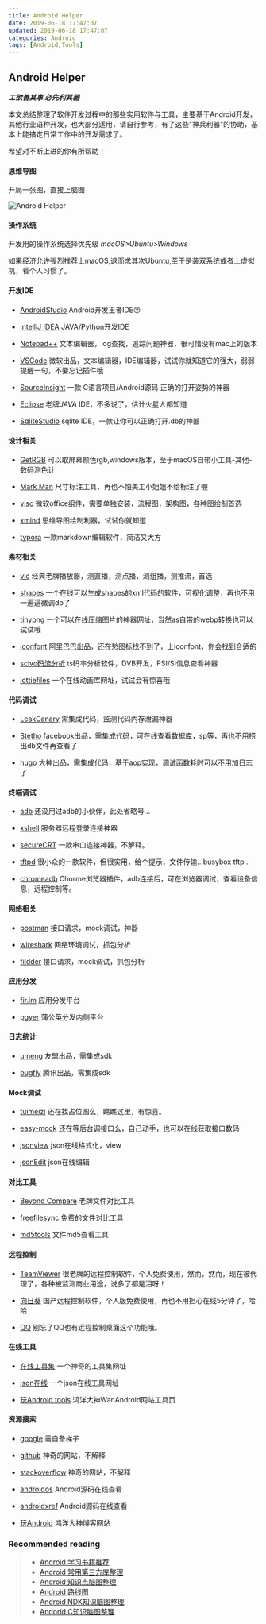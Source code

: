 ```yaml
---
title: Android Helper
date: 2019-06-18 17:47:07
updated: 2019-06-18 17:47:07
categories: Android
tags: [Android,Tools]
---
```


## Android Helper

***工欲善其事 必先利其器***

本文总结整理了软件开发过程中的那些实用软件与工具，主要基于Android开发，其他行业语种开发，也大部分适用，请自行参考，有了这些"神兵利器"的协助，基本上能搞定日常工作中的开发需求了。

希望对不断上进的你有所帮助！

#### 思维导图

开局一张图，直接上脑图

![Android Helper](https://lairdli.top/images/android-helper.png)
<!--more-->
#### 操作系统

开发用的操作系统选择优先级 *macOS>Ubuntu>Windows*

如果经济允许强烈推荐上macOS,退而求其次Ubuntu,至于是装双系统或者上虚拟机，看个人习惯了。

#### 开发IDE

- [AndroidStudio](https://developer.android.google.cn/studio)  Android开发王者IDE😜
  
- [IntelliJ IDEA](http://www.jetbrains.com/idea/)  JAVA/Python开发IDE
  
- [Notepad++](https://notepad-plus-plus.org/) 文本编辑器，log查找，追踪问题神器，很可惜没有mac上的版本
  
- [VSCode](https://code.visualstudio.com/Download) 微软出品，文本编辑器，IDE编辑器，试试你就知道它的强大，弱弱提醒一句，不要忘记插件哦
  
- [SourceInsight](https://www.sourceinsight.com/download/) 一款 C语言项目/Android源码 正确的打开姿势的神器
  
- [Eclipse](https://www.eclipse.org/downloads/) 老牌*JAVA* IDE，不多说了，估计火星人都知道
  
- [SqliteStudio](https://sqlitestudio.pl/index.rvt) sqlite IDE，一款让你可以正确打开.db的神器

#### 设计相关

- [GetRGB](http://u6.xainjo.com/pc/getrgb.zip) 可以取屏幕颜色rgb,windows版本，至于macOS自带小工具-其他-数码测色计

- [Mark Man](http://www.getmarkman.com/#/download-modal) 尺寸标注工具，再也不怕美工小姐姐不给标注了喔

- [viso](http://www.onlinedown.net/soft/577835.htm) 微软office组件，需要单独安装，流程图，架构图，各种图绘制首选

- [xmind](https://www.xmind.cn/) 思维导图绘制利器，试试你就知道

- [typora](https://www.typora.io/) 一款markdown编辑软件，简洁又大方

#### 素材相关

- [vlc](https://www.videolan.org/) 经典老牌播放器，测直播，测点播，测组播，测推流，首选

- [shapes](http://shapes.softartstudio.com/) 一个在线可以生成shapes的xml代码的软件，可视化调整，再也不用一遍遍微调dp了

- [tinypng](https://tinypng.com/) 一个可以在线压缩图片的神器网址，当然as自带的webp转换也可以试试哦

- [iconfont](https://www.iconfont.cn/) 阿里巴巴出品，还在愁图标找不到了，上iconfont，你会找到合适的

- [scivo码流分析](https://dlc2.pconline.com.cn/filedown_1014667_8836521/7MGMxcHx/pconline1495537409798.zip) ts码率分析软件，DVB开发，PSI/SI信息查看神器

- [lottiefiles](https://lottiefiles.com/) 一个在线动画库网址，试试会有惊喜哦

#### 代码调试

- [LeakCanary](https://github.com/square/leakcanary) 需集成代码，监测代码内存泄漏神器

- [Stetho](https://github.com/facebook/stetho) facebook出品，需集成代码，可在线查看数据库，sp等，再也不用捞出db文件再查看了

- [hugo](https://github.com/JakeWharton/hugo) 大神出品，需集成代码，基于aop实现，调试函数耗时可以不用加日志了

#### 终端调试

- [adb](http://adbshell.com/downloads) 还没用过adb的小伙伴，此处省略号...

- [xshell](http://www.xshellcn.com/) 服务器远程登录连接神器

- [secureCRT](https://www.vandyke.com/products/securecrt/) 一款串口连接神器，不解释。

- [tftpd](http://tftpd32.jounin.net/tftpd32_download.html) 很小众的一款软件，但很实用，给个提示，文件传输...busybox tftp ..

- [chromeadb](https://chrome.google.com/webstore/detail/chromeadb/fhdoijgfljahinnpbolfdimpcfoicmnm?utm_source=chrome-ntp-launcher) Chorme浏览器插件，adb连接后，可在浏览器调试，查看设备信息，远程控制等。

#### 网络相关

- [postman](https://www.getpostman.com/) 接口请求，mock调试，神器
  
- [wireshark](https://www.wireshark.org/) 网络环境调试，抓包分析
  
- [fildder](https://www.telerik.com/fiddler) 接口请求，mock调试，抓包分析

#### 应用分发

- [fir.im](https://fir.im/) 应用分发平台

- [pgyer](https://www.pgyer.com/) 蒲公英分发内侧平台

#### 日志统计

- [umeng](https://www.umeng.com/) 友盟出品，需集成sdk

- [bugfly](https://bugly.qq.com/v2/) 腾讯出品，需集成sdk

#### Mock调试

- [tuimeizi](https://tuimeizi.cn/) 还在找占位图么，瞧瞧这里，有惊喜。

- [easy-mock](https://www.easy-mock.com/login) 还在等后台调接口么，自己动手，也可以在线获取接口数码

- [jsonview](https://www.bejson.com/jsonviewernew/) json在线格式化，view

- [jsonEdit](https://www.bejson.com/jsoneditoronline/) json在线编辑

#### 对比工具

- [Beyond Compare](<http://www.scootersoftware.com/download.php>) 老牌文件对比工具

- [freefilesync](https://freefilesync.org/download.php) 免费的文件对比工具

- [md5tools](http://gd.jisuxz.com/down/md5zhushou_1_1_0_2_Jisuxz.com.rar%0a) 文件md5查看工具

#### 远程控制

- [TeamViewer](https://www.teamviewer.cn/cn/) 很老牌的远程控制软件，个人免费使用，然而，然而，现在被代理了，各种被监测商业用途，说多了都是泪呀！

- [向日葵](https://sunlogin.oray.com/personal/) 国产远程控制软件，个人版免费使用，再也不用担心在线5分钟了，哈哈

- [QQ](https://im.qq.com/download/) 别忘了QQ也有远程控制桌面这个功能哦。

#### 在线工具

- [在线工具集](https://tool.lu) 一个神奇的工具集网址

- [json在线](https://qqe2.com/) 一个json在线工具网址

- [玩Android tools](https://www.wanandroid.com/tools) 鸿洋大神WanAndroid网站工具页

#### 资源搜索

- [google](https://www.google.com.hk/) 需自备梯子

- [github](https://github.com/) 神奇的网站，不解释

- [stackoverflow](https://stackoverflow.com/search?q=) 神奇的网站，不解释

- [androidos](https://www.androidos.net.cn/sourcecode) Android源码在线查看

- [androidxref](http://androidxref.com/) Android源码在线查看

- [玩Android](https://www.wanandroid.com/) 鸿洋大神博客网站

### Recommended reading

  > - [Android 学习书籍推荐](<https://lairdli.top/2018/05/25/Android-Book-Recomendations/>)
  > - [Android 常用第三方库整理](<https://lairdli.top/2019/02/25/Android-3rd-Libs/>)
  > - [Android 知识点脑图整理](<https://lairdli.top/2019/01/30/Android-Journey/>)
  > - [Android 路线图](<https://lairdli.top/2019/05/19/Android-RoadMap/>)
  > - [Android NDK知识脑图整理](<https://lairdli.top/2019/06/01/Android-NDK-RoadMap/>)
  > - [Andorid C知识脑图整理](<https://lairdli.top/2019/06/09/Android-C-RoadMap/>)


  
